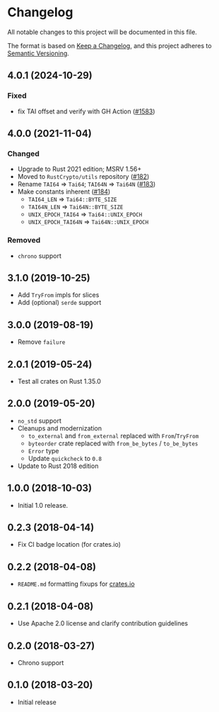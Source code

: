 # Changelog
All notable changes to this project will be documented in this file.

The format is based on [Keep a Changelog](https://keepachangelog.com/en/1.0.0/),
and this project adheres to [Semantic Versioning](https://semver.org/spec/v2.0.0.html).

## 4.0.1 (2024-10-29)

### Fixed
- fix TAI offset and verify with GH Action ([#1583])

[#1583]: https://github.com/RustCrypto/formats/pull/1583

## 4.0.0 (2021-11-04)
### Changed
- Upgrade to Rust 2021 edition; MSRV 1.56+
- Moved to `RustCrypto/utils` repository ([#182])
- Rename `TAI64` => `Tai64`; `TAI64N` => `Tai64N` ([#183])
- Make constants inherent ([#184])
  - `TAI64_LEN` => `Tai64::BYTE_SIZE`
  - `TAI64N_LEN` => `Tai64N::BYTE_SIZE`
  - `UNIX_EPOCH_TAI64` => `Tai64::UNIX_EPOCH`
  - `UNIX_EPOCH_TAI64N` => `Tai64N::UNIX_EPOCH`

### Removed
- `chrono` support

[#182]: https://github.com/RustCrypto/formats/pull/182
[#183]: https://github.com/RustCrypto/formats/pull/183
[#184]: https://github.com/RustCrypto/formats/pull/184

## 3.1.0 (2019-10-25)
- Add `TryFrom` impls for slices
- Add (optional) `serde` support

## 3.0.0 (2019-08-19)
- Remove `failure`

## 2.0.1 (2019-05-24)
- Test all crates on Rust 1.35.0

## 2.0.0 (2019-05-20)
- `no_std` support
- Cleanups and modernization
  - `to_external` and `from_external` replaced with `From`/`TryFrom`
  - `byteorder` crate replaced with `from_be_bytes` / `to_be_bytes`
  - `Error` type
  - Update `quickcheck` to `0.8`
- Update to Rust 2018 edition

## 1.0.0 (2018-10-03)
- Initial 1.0 release.

## 0.2.3 (2018-04-14)
- Fix CI badge location (for crates.io)

## 0.2.2 (2018-04-08)
- `README.md` formatting fixups for [crates.io](https://crates.io)

## 0.2.1 (2018-04-08)
- Use Apache 2.0 license and clarify contribution guidelines

## 0.2.0 (2018-03-27)
- Chrono support

## 0.1.0 (2018-03-20)
- Initial release
